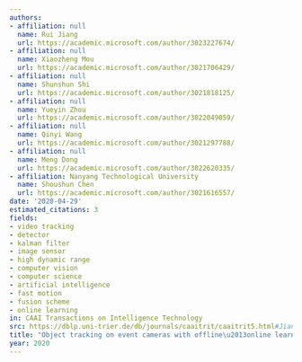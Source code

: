 ```yaml
---
authors:
- affiliation: null
  name: Rui Jiang
  url: https://academic.microsoft.com/author/3023227674/
- affiliation: null
  name: Xiaozheng Mou
  url: https://academic.microsoft.com/author/3021706429/
- affiliation: null
  name: Shunshun Shi
  url: https://academic.microsoft.com/author/3021818125/
- affiliation: null
  name: Yueyin Zhou
  url: https://academic.microsoft.com/author/3022049059/
- affiliation: null
  name: Qinyi Wang
  url: https://academic.microsoft.com/author/3021297788/
- affiliation: null
  name: Meng Dong
  url: https://academic.microsoft.com/author/3022620335/
- affiliation: Nanyang Technological University
  name: Shoushun Chen
  url: https://academic.microsoft.com/author/3021616557/
date: '2020-04-29'
estimated_citations: 3
fields:
- video tracking
- detector
- kalman filter
- image sensor
- high dynamic range
- computer vision
- computer science
- artificial intelligence
- fast motion
- fusion scheme
- online learning
in: CAAI Transactions on Intelligence Technology
src: https://dblp.uni-trier.de/db/journals/caaitrit/caaitrit5.html#JiangMSZWDC20
title: "Object tracking on event cameras with offline\u2013online learning"
year: 2020
---
```

